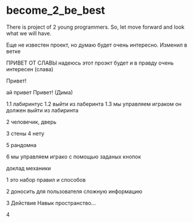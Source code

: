 ﻿# become_2_be_best
There is project of 2 young programmers. So, let move forward and look what we will have.

Еще не известен проект, но думаю будет очень интересно.
Изменил в ветке

ПРИВЕТ ОТ СЛАВЫ
надеюсь этот проэкт будет и в правду очень интересен (слава)

Привет!

ай
привет
Привет! (Дима)

1.1 лабиринтус
1.2 выйти из лаберинта
1.3 мы управляем играком он должен выйти из лабиринта


2 человечик, дверь

3 стены 
4 нету


5 рандомна

6 мы управляем играко с помощью заданых кнопок 

доклад механики

1 это набор правил и способов

2 доносить для пользователя сложную информацию

3 Действие
  Навык
  пространство...

4 







